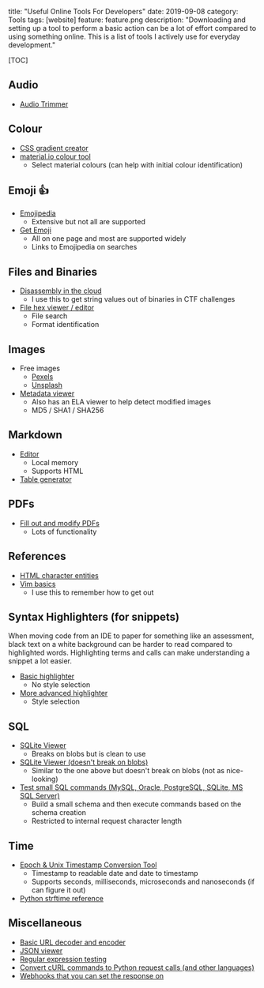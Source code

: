 title: "Useful Online Tools For Developers"
date: 2019-09-08
category: Tools
tags: [website]
feature: feature.png
description: "Downloading and setting up a tool to perform a basic action can be a lot of effort compared to using something online. This is a list of tools I actively use for everyday development."

[TOC]

## Audio

- [Audio Trimmer](https://mp3cut.net/)

## Colour

- [CSS gradient creator](https://mycolor.space/gradient)
- [material.io colour tool](https://material.io/resources/color/)
    - Select material colours (can help with initial colour identification)

## Emoji 👍

- [Emojipedia](https://emojipedia.org/)
    - Extensive but not all are supported
- [Get Emoji](https://getemoji.com/)
    - All on one page and most are supported widely
    - Links to Emojipedia on searches 

## Files and Binaries

- [Disassembly in the cloud](https://onlinedisassembler.com/static/home/index.html)
    - I use this to get string values out of binaries in CTF challenges
- [File hex viewer / editor](https://hexed.it/)
    - File search
    - Format identification

## Images

- Free images
    - [Pexels](https://www.pexels.com/)
    - [Unsplash](https://unsplash.com/)
- [Metadata viewer](https://fotoforensics.com/)
    - Also has an ELA viewer to help detect modified images
    - MD5 / SHA1 / SHA256
    
## Markdown

- [Editor](https://stackedit.io/app#)
    - Local memory
    - Supports HTML
- [Table generator](https://www.tablesgenerator.com/markdown_tables)

## PDFs

- [Fill out and modify PDFs](https://www.pdfescape.com/)
    - Lots of functionality

## References

- [HTML character entities](https://dev.w3.org/html5/html-author/charref)
- [Vim basics](https://github.com/yuanqing/vim-basics/blob/master/README.md)
    - I use this to remember how to get out

## Syntax Highlighters (for snippets)
When moving code from an IDE to paper for something like an assessment, black text on a white background can be harder to read compared to highlighted words. Highlighting terms and calls can make understanding a snippet a lot easier.

- [Basic highlighter](https://highlight.hohli.com/index.php)
    - No style selection
- [More advanced highlighter](https://pinetools.com/syntax-highlighter)
    - Style selection

## SQL

- [SQLite Viewer](https://inloop.github.io/sqlite-viewer/)
    - Breaks on blobs but is clean to use
- [SQLite Viewer (doesn't break on blobs)](https://sqliteviewer.flowsoft7.com/)
    - Similar to the one above but doesn't break on blobs (not as nice-looking)
- [Test small SQL commands (MySQL, Oracle, PostgreSQL, SQLite, MS SQL Server)](http://sqlfiddle.com)
    - Build a small schema and then execute commands based on the schema creation
    - Restricted to internal request character length 

## Time

- [Epoch & Unix Timestamp Conversion Tool](https://www.epochconverter.com/)
    - Timestamp to readable date and date to timestamp
    - Supports seconds, milliseconds, microseconds and nanoseconds (if can figure it out)
- [Python strftime reference](https://strftime.org/)

## Miscellaneous

- [Basic URL decoder and encoder](https://meyerweb.com/eric/tools/dencoder/)
- [JSON viewer](http://jsonviewer.stack.hu/)
- [Regular expression testing](https://regex101.com/)
- [Convert cURL commands to Python request calls (and other languages)](https://curl.trillworks.com/)
- [Webhooks that you can set the response on](https://webhook.site/#!/07372fd5-f335-4263-97bd-a8fa974ed148)
